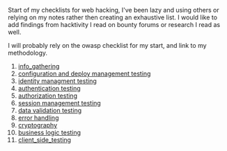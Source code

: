 Start of my checklists for web hacking, I've been lazy and using others or relying on my notes rather then creating an exhaustive list. I would like to add findings from hacktivity I read on bounty forums or research I read as well. 

I will probably rely on the owasp checklist for my start, and link to my methodology. 

1. [info_gathering](info_gathering.md)
2. [configuration and deploy management testing](configuration_and_deploy_management_testing)
3. [identity managment testing](identity_management_testing)
4. [authentication testing](authentication_testing)
5. [authorization testing](authorization_testing)
6. [session management testing](session_management_testing)
7. [data validation testing](data_validation_testing)
8. [error handling](error_handling)
9. [cryptography](cryptography)
10. [business logic testing](business_logic_testing)
11. [client_side_testing](client_side_testing)

